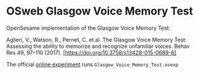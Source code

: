 # OSweb Glasgow Voice Memory Test
 
OpenSesame implementation of the Glasgow Voice Memory Test:

Aglieri, V., Watson, R., Pernet, C. et al. The Glasgow Voice Memory Test: Assessing the ability to memorize and recognize unfamiliar voices. Behav Res 49, 97–110 (2017). [https://doi.org/10.3758/s13428-015-0689-6]


The official [online experiment](https://jatos.mindprobe.eu/publix/0773daed-927d-4eac-97c1-113d25498b72/c8d38214-e3b3-44ba-85cf-0c53ba9774f2/start) runs `Glasgow_Voice_Memory_Test.osexp`
